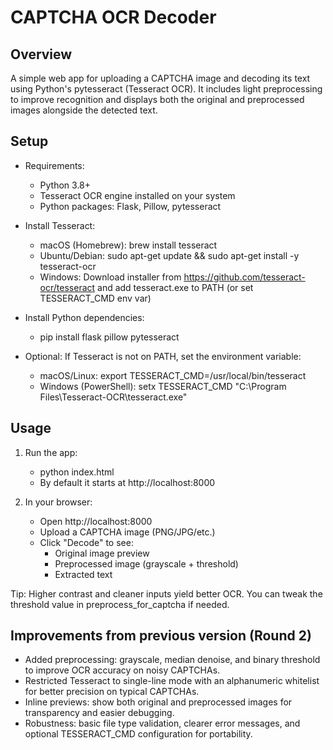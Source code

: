 # CAPTCHA OCR Decoder

## Overview
A simple web app for uploading a CAPTCHA image and decoding its text using Python's pytesseract (Tesseract OCR). It includes light preprocessing to improve recognition and displays both the original and preprocessed images alongside the detected text.

## Setup
- Requirements:
  - Python 3.8+
  - Tesseract OCR engine installed on your system
  - Python packages: Flask, Pillow, pytesseract

- Install Tesseract:
  - macOS (Homebrew): brew install tesseract
  - Ubuntu/Debian: sudo apt-get update && sudo apt-get install -y tesseract-ocr
  - Windows: Download installer from https://github.com/tesseract-ocr/tesseract and add tesseract.exe to PATH (or set TESSERACT_CMD env var)

- Install Python dependencies:
  - pip install flask pillow pytesseract

- Optional: If Tesseract is not on PATH, set the environment variable:
  - macOS/Linux: export TESSERACT_CMD=/usr/local/bin/tesseract
  - Windows (PowerShell): setx TESSERACT_CMD "C:\Program Files\Tesseract-OCR\tesseract.exe"

## Usage
1. Run the app:
   - python index.html
   - By default it starts at http://localhost:8000

2. In your browser:
   - Open http://localhost:8000
   - Upload a CAPTCHA image (PNG/JPG/etc.)
   - Click "Decode" to see:
     - Original image preview
     - Preprocessed image (grayscale + threshold)
     - Extracted text

Tip: Higher contrast and cleaner inputs yield better OCR. You can tweak the threshold value in preprocess_for_captcha if needed.

## Improvements from previous version (Round 2)
- Added preprocessing: grayscale, median denoise, and binary threshold to improve OCR accuracy on noisy CAPTCHAs.
- Restricted Tesseract to single-line mode with an alphanumeric whitelist for better precision on typical CAPTCHAs.
- Inline previews: show both original and preprocessed images for transparency and easier debugging.
- Robustness: basic file type validation, clearer error messages, and optional TESSERACT_CMD configuration for portability.